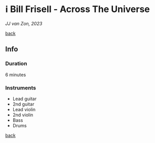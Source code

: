 ℹ️ Bill Frisell - Across The Universe
====================================

*JJ van Zon, 2023*

[back](./README.md)

Info
----

### Duration

6 minutes

### Instruments

- Lead guitar
- 2nd guitar
- Lead violin
- 2nd violin
- Bass
- Drums

[back](./README.md)